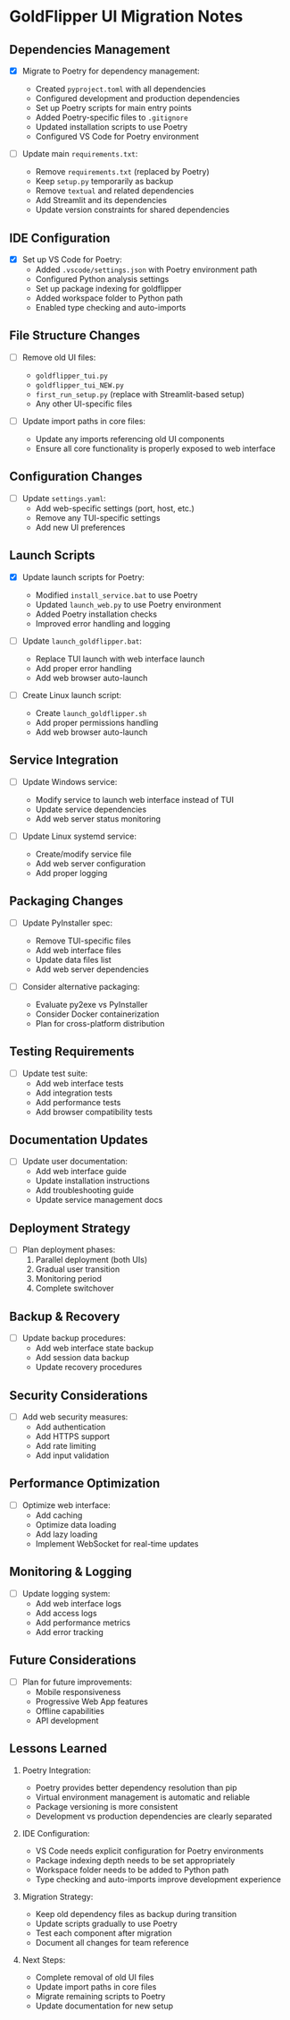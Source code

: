 # GoldFlipper UI Migration Notes

## Dependencies Management
- [x] Migrate to Poetry for dependency management:
  - Created `pyproject.toml` with all dependencies
  - Configured development and production dependencies
  - Set up Poetry scripts for main entry points
  - Added Poetry-specific files to `.gitignore`
  - Updated installation scripts to use Poetry
  - Configured VS Code for Poetry environment

- [ ] Update main `requirements.txt`:
  - Remove `requirements.txt` (replaced by Poetry)
  - Keep `setup.py` temporarily as backup
  - Remove `textual` and related dependencies
  - Add Streamlit and its dependencies
  - Update version constraints for shared dependencies

## IDE Configuration
- [x] Set up VS Code for Poetry:
  - Added `.vscode/settings.json` with Poetry environment path
  - Configured Python analysis settings
  - Set up package indexing for goldflipper
  - Added workspace folder to Python path
  - Enabled type checking and auto-imports

## File Structure Changes
- [ ] Remove old UI files:
  - `goldflipper_tui.py`
  - `goldflipper_tui_NEW.py`
  - `first_run_setup.py` (replace with Streamlit-based setup)
  - Any other UI-specific files

- [ ] Update import paths in core files:
  - Update any imports referencing old UI components
  - Ensure all core functionality is properly exposed to web interface

## Configuration Changes
- [ ] Update `settings.yaml`:
  - Add web-specific settings (port, host, etc.)
  - Remove any TUI-specific settings
  - Add new UI preferences

## Launch Scripts
- [x] Update launch scripts for Poetry:
  - Modified `install_service.bat` to use Poetry
  - Updated `launch_web.py` to use Poetry environment
  - Added Poetry installation checks
  - Improved error handling and logging

- [ ] Update `launch_goldflipper.bat`:
  - Replace TUI launch with web interface launch
  - Add proper error handling
  - Add web browser auto-launch

- [ ] Create Linux launch script:
  - Create `launch_goldflipper.sh`
  - Add proper permissions handling
  - Add web browser auto-launch

## Service Integration
- [ ] Update Windows service:
  - Modify service to launch web interface instead of TUI
  - Update service dependencies
  - Add web server status monitoring

- [ ] Update Linux systemd service:
  - Create/modify service file
  - Add web server configuration
  - Add proper logging

## Packaging Changes
- [ ] Update PyInstaller spec:
  - Remove TUI-specific files
  - Add web interface files
  - Update data files list
  - Add web server dependencies

- [ ] Consider alternative packaging:
  - Evaluate py2exe vs PyInstaller
  - Consider Docker containerization
  - Plan for cross-platform distribution

## Testing Requirements
- [ ] Update test suite:
  - Add web interface tests
  - Add integration tests
  - Add performance tests
  - Add browser compatibility tests

## Documentation Updates
- [ ] Update user documentation:
  - Add web interface guide
  - Update installation instructions
  - Add troubleshooting guide
  - Update service management docs

## Deployment Strategy
- [ ] Plan deployment phases:
  1. Parallel deployment (both UIs)
  2. Gradual user transition
  3. Monitoring period
  4. Complete switchover

## Backup & Recovery
- [ ] Update backup procedures:
  - Add web interface state backup
  - Add session data backup
  - Update recovery procedures

## Security Considerations
- [ ] Add web security measures:
  - Add authentication
  - Add HTTPS support
  - Add rate limiting
  - Add input validation

## Performance Optimization
- [ ] Optimize web interface:
  - Add caching
  - Optimize data loading
  - Add lazy loading
  - Implement WebSocket for real-time updates

## Monitoring & Logging
- [ ] Update logging system:
  - Add web interface logs
  - Add access logs
  - Add performance metrics
  - Add error tracking

## Future Considerations
- [ ] Plan for future improvements:
  - Mobile responsiveness
  - Progressive Web App features
  - Offline capabilities
  - API development

## Lessons Learned
1. Poetry Integration:
   - Poetry provides better dependency resolution than pip
   - Virtual environment management is automatic and reliable
   - Package versioning is more consistent
   - Development vs production dependencies are clearly separated

2. IDE Configuration:
   - VS Code needs explicit configuration for Poetry environments
   - Package indexing depth needs to be set appropriately
   - Workspace folder needs to be added to Python path
   - Type checking and auto-imports improve development experience

3. Migration Strategy:
   - Keep old dependency files as backup during transition
   - Update scripts gradually to use Poetry
   - Test each component after migration
   - Document all changes for team reference

4. Next Steps:
   - Complete removal of old UI files
   - Update import paths in core files
   - Migrate remaining scripts to Poetry
   - Update documentation for new setup 